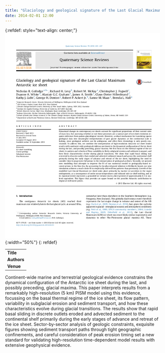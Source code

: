 ```yaml
---
title: "Glaciology and geological signature of the Last Glacial Maximum Antarctic ice sheet"
date: 2014-02-01 12:00
---
```


{:refdef: style="text-align: center;"}
![](/img/applications/covergolledgeetal2013.png){:width="50%"}
{: refdef}


||
|-
| **Title** | [Glaciology and geological signature of the Last Glacial Maximum Antarctic ice sheet](http://dx.doi.org/10.1016/j.quascirev.2013.08.011) |
| **Authors** | [N. Golledge](http://www.victoria.ac.nz/antarctic/about/staff/nick-golledge) and 12 others |
| **Venue** |  Quaternary Science Reviews  |

Continent-wide marine and terrestrial geological evidence constrains the dynamical configuration of the Antarctic ice sheet during the last, and possibly preceding, glacial maxima. This paper interprets results from a remarkably high-resolution (5 km) PISM model using this evidence, focussing on the basal thermal regime of the ice sheet, its flow pattern, variability in subglacial erosion and sediment transport, and how these characteristics evolve during glacial transitions. The results show that rapid basal sliding in discrete outlets eroded and advected sediment to the continental shelf primarily during the early stages of advance and retreat of the ice sheet. Sector-by-sector analysis of geologic constraints, exquisite figures showing sediment transport paths through tight geographic confinements, and careful consideration of peak erosion timing set a new standard for validating high-resolution time-dependent model results with extensive geophysical evidence.

